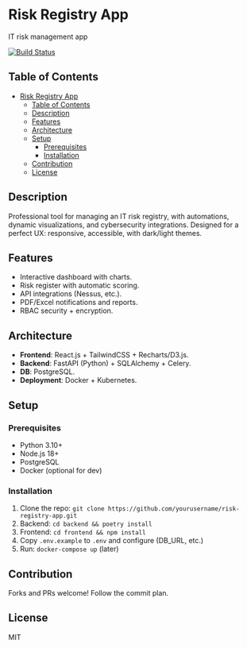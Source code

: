 # Risk Registry App

IT risk management app

[![Build Status](https://img.shields.io/badge/build-passing-brightgreen)](https://github.com/yourusername/risk-registry-app/actions)

## Table of Contents
- [Risk Registry App](#risk-registry-app)
  - [Table of Contents](#table-of-contents)
  - [Description](#description)
  - [Features](#features)
  - [Architecture](#architecture)
  - [Setup](#setup)
    - [Prerequisites](#prerequisites)
    - [Installation](#installation)
  - [Contribution](#contribution)
  - [License](#license)

## Description
Professional tool for managing an IT risk registry, with automations, dynamic visualizations, and cybersecurity integrations. Designed for a perfect UX: responsive, accessible, with dark/light themes.

## Features
- Interactive dashboard with charts.
- Risk register with automatic scoring.
- API integrations (Nessus, etc.).
- PDF/Excel notifications and reports.
- RBAC security + encryption.

## Architecture
- **Frontend**: React.js + TailwindCSS + Recharts/D3.js.
- **Backend**: FastAPI (Python) + SQLAlchemy + Celery.
- **DB**: PostgreSQL.
- **Deployment**: Docker + Kubernetes.

## Setup
### Prerequisites
- Python 3.10+
- Node.js 18+
- PostgreSQL
- Docker (optional for dev)

### Installation
1. Clone the repo: `git clone https://github.com/yourusername/risk-registry-app.git`
2. Backend: `cd backend && poetry install`
3. Frontend: `cd frontend && npm install`
4. Copy `.env.example` to `.env` and configure (DB_URL, etc.)
5. Run: `docker-compose up` (later)

## Contribution
Forks and PRs welcome! Follow the commit plan.

## License
MIT